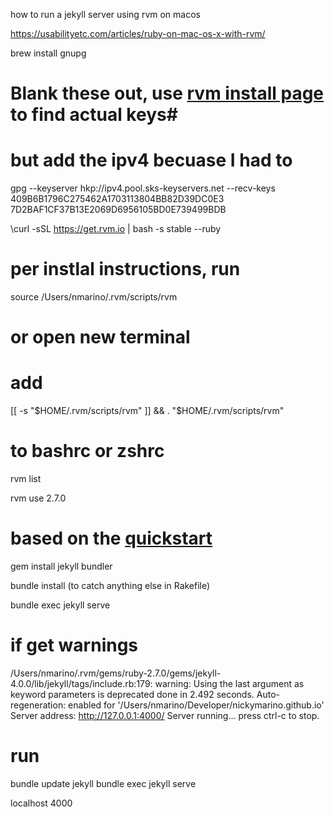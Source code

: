 how to run a jekyll server using rvm on macos

https://usabilityetc.com/articles/ruby-on-mac-os-x-with-rvm/

brew install gnupg

# Blank these out, use [rvm install page](https://rvm.io/rvm/install) to find actual keys#
# but add the ipv4 becuase I had to
gpg --keyserver hkp://ipv4.pool.sks-keyservers.net --recv-keys 409B6B1796C275462A1703113804BB82D39DC0E3 7D2BAF1CF37B13E2069D6956105BD0E739499BDB

\curl -sSL https://get.rvm.io | bash -s stable --ruby

# per instlal instructions, run
source /Users/nmarino/.rvm/scripts/rvm
# or open new terminal

# add
[[ -s "$HOME/.rvm/scripts/rvm" ]] && . "$HOME/.rvm/scripts/rvm"
# to bashrc or zshrc

rvm list

rvm use 2.7.0



# based on the [quickstart](https://jekyllrb.com/docs/)

gem install jekyll bundler

bundle install (to catch anything else in Rakefile)

bundle exec jekyll serve

# if get warnings
/Users/nmarino/.rvm/gems/ruby-2.7.0/gems/jekyll-4.0.0/lib/jekyll/tags/include.rb:179: warning: Using the last argument as keyword parameters is deprecated
                    done in 2.492 seconds.
 Auto-regeneration: enabled for '/Users/nmarino/Developer/nickymarino.github.io'
    Server address: http://127.0.0.1:4000/
  Server running... press ctrl-c to stop.

# run
bundle update jekyll
bundle exec jekyll serve

localhost 4000
